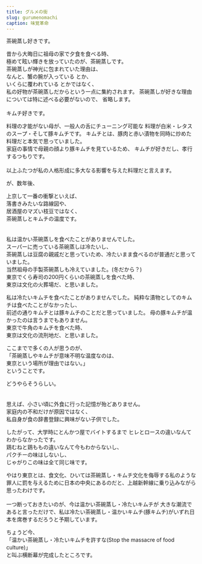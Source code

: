 ```yaml
---
title: グルメの街
slug: gurumenomachi
caption: 味覚革命
---
```


茶碗蒸し好きです。

昔から大晦日に祖母の家で夕食を食べる時、  
極めて眩い輝きを放っていたのが、茶碗蒸しです。  
茶碗蒸しが神光に包まれていた理由は、  
なんと、蟹の腕が入っている とか、  
いくらに覆われている とかではなく、  
私の好物が茶碗蒸しだからという一点に集約されます。
茶碗蒸しが好きな理由については特に述べる必要がないので、
省略します。
<br><br>
キムチ好きです。

料理の才能がない母が、一般人の舌にチューニング可能な
料理が白米・レタスのスープ・そして豚キムチです。
キムチとは、豚肉と赤い漬物を同時に炒めた料理だと本気で思っていました。  
家庭の事情で母親の顔より豚キムチを見ているため、
キムチが好きだし、孝行するつもりです。
<br><br>
以上ふたつが私の人格形成に多大なる影響を与えた料理だと言えます。  

が、数年後、  

上京して一番の衝撃といえば、  
落書きみたいな路線図や、  
居酒屋のマズい枝豆ではなく、  
茶碗蒸しとキムチの温度です。  
<br><br>
私は温かい茶碗蒸しを食べたことがありませんでした。  
スーパーに売っている茶碗蒸しは冷たいし、  
茶碗蒸しは豆腐の親戚だと思っていため、冷たいまま食べるのが普通だと思っていました。  
当然祖母の手製茶碗蒸しも冷えていました。(冬だから？)  
東京でくら寿司の200円くらいの茶碗蒸しを食べた時、  
東京は文化の火葬場だ、と思いました。 

私は冷たいキムチを食べたことがありませんでした。
純粋な漬物としてのキムチは食べたことがなかったし、  
前述の通りキムチとは豚キムチのことだと思っていました。
母の豚キムチが温かったのは言うまでもありません。  
東京で牛角のキムチを食べた時、  
東京は文化の流刑地だ、と思いました。

ここまでで多くの人が思うのが、  
「茶碗蒸しやキムチが意味不明な温度なのは、  
東京という場所が理由ではない。」  
ということです。  

どうやらそうらしい。  
<br><br>
思えば、小さい頃に外食に行った記憶が殆どありません。  
家庭内の不和だけが原因ではなく、  
私自身が食の辞書登録に興味がない子供でした。

したがって、大学時にとんかつ屋でバイトするまで
ヒレとロースの違いなんてわからなかったです。  
鶏むねと鶏ももの違いなんて今もわからないし、  
パクチーの味はしないし、  
じゃがりこの味は全て同じ味です。  

やはり東京とは、食文化、ひいては茶碗蒸し・キムチ文化を侮辱する私のような罪人に罰を与えるために日本の中央にあるのだと、上越新幹線に乗り込みながら思ったわけです。
<br><br>
一つ断っておきたいのが、今は温かい茶碗蒸し・冷たいキムチが
大きな潮流であると言っただけで、私は冷たい茶碗蒸し・温かいキムチ(豚キムチ)がいずれ日本を席巻するだろうと予期しています。

ちょうど今、  
「温かい茶碗蒸し・冷たいキムチを許すな(Stop the massacre of food culture)」  
と叫ぶ横断幕が完成したところです。